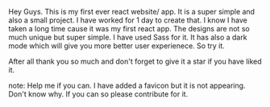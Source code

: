 Hey Guys. This is my first ever react website/ app. It is a super simple and also a small project. I have worked for 1 day to create that. I know I have taken a long time cause it was my first react app. The designs are not so much unique but super simple. I have used Sass for it. It has also a dark mode which will give you more better user experienece. So try it.

After all thank you so much and don't forget to give it a star if you have liked it.

note: Help me if you can. I have added a favicon but it is not appearing. Don't know why. If you can so please contribute for it.
